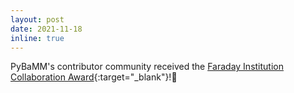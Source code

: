 ```yaml
---
layout: post
date: 2021-11-18
inline: true
---
```


PyBaMM's contributor community received the [Faraday Institution Collaboration Award](https://www.faraday.ac.uk/awards-winners-2021/){:target="_blank"}!:battery:
